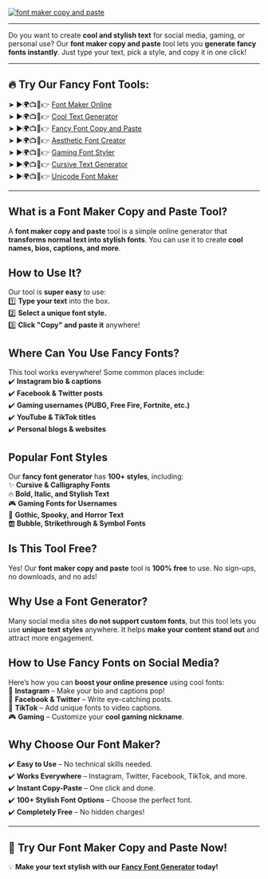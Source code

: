 [![font maker copy and paste](https://blogger.googleusercontent.com/img/b/R29vZ2xl/AVvXsEgFPDhRwta1WDZ755-sUTnLu2NXl5oi_aDatNsM1PwcCQZHsvYzKxdH0X3K_Zozaka1osvZ2v5NC1CCtTSJKODzOralgGXBIoPjIkh3NSFAWU7zulucsteS144Q-ZbEb4FQRdMr2SrGz6VOy3HEl2yyS6m5xjjowb-TmBQpZYbS_PPaK7x7ucNzb2GZvCFr/w640-h476-rw/Cool%20Text%20Maker.webp)](https://www.cooltextmaker.com/)

---

Do you want to create **cool and stylish text** for social media, gaming, or personal use? Our **font maker copy and paste** tool lets you **generate fancy fonts instantly**. Just type your text, pick a style, and copy it in one click!

---

## 🔥 **Try Our Fancy Font Tools:**
➤ ►🌍📺📱👉 [Font Maker Online](https://www.cooltextmaker.com/)  
➤ ►🌍📺📱👉 [Cool Text Generator](https://www.cooltextmaker.com/)  
➤ ►🌍📺📱👉 [Fancy Font Copy and Paste](https://www.cooltextmaker.com/)  
➤ ►🌍📺📱👉 [Aesthetic Font Creator](https://www.cooltextmaker.com/)  
➤ ►🌍📺📱👉 [Gaming Font Styler](https://www.cooltextmaker.com/)  
➤ ►🌍📺📱👉 [Cursive Text Generator](https://www.cooltextmaker.com/)  
➤ ►🌍📺📱👉 [Unicode Font Maker](https://www.cooltextmaker.com/)  

---

## **What is a Font Maker Copy and Paste Tool?**
A **font maker copy and paste** tool is a simple online generator that **transforms normal text into stylish fonts**. You can use it to create **cool names, bios, captions, and more**.

## **How to Use It?**
Our tool is **super easy** to use:  
1️⃣ **Type your text** into the box.  
2️⃣ **Select a unique font style.**  
3️⃣ **Click "Copy" and paste it** anywhere!  

## **Where Can You Use Fancy Fonts?**
This tool works everywhere! Some common places include:  
✔️ **Instagram bio & captions**  
✔️ **Facebook & Twitter posts**  
✔️ **Gaming usernames (PUBG, Free Fire, Fortnite, etc.)**  
✔️ **YouTube & TikTok titles**  
✔️ **Personal blogs & websites**  

## **Popular Font Styles**
Our **fancy font generator** has **100+ styles**, including:  
✨ **Cursive & Calligraphy Fonts**  
🔥 **Bold, Italic, and Stylish Text**  
🎮 **Gaming Fonts for Usernames**  
🖤 **Gothic, Spooky, and Horror Text**  
🆎 **Bubble, Strikethrough & Symbol Fonts**  

## **Is This Tool Free?**
Yes! Our **font maker copy and paste** tool is **100% free** to use. No sign-ups, no downloads, and no ads!

## **Why Use a Font Generator?**
Many social media sites **do not support custom fonts**, but this tool lets you use **unique text styles** anywhere. It helps **make your content stand out** and attract more engagement.

## **How to Use Fancy Fonts on Social Media?**
Here’s how you can **boost your online presence** using cool fonts:  
💎 **Instagram** – Make your bio and captions pop!  
📝 **Facebook & Twitter** – Write eye-catching posts.  
🎵 **TikTok** – Add unique fonts to video captions.  
🎮 **Gaming** – Customize your **cool gaming nickname**.  

## **Why Choose Our Font Maker?**
✔️ **Easy to Use** – No technical skills needed.  
✔️ **Works Everywhere** – Instagram, Twitter, Facebook, TikTok, and more.  
✔️ **Instant Copy-Paste** – One click and done.  
✔️ **100+ Stylish Font Options** – Choose the perfect font.  
✔️ **Completely Free** – No hidden charges!  

---

## 🎉 **Try Our Font Maker Copy and Paste Now!**
💡 **Make your text stylish with our [Fancy Font Generator](https://www.cooltextmaker.com/) today!**
